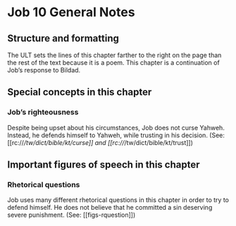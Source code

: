 # Job 10 General Notes
## Structure and formatting

The ULT sets the lines of this chapter farther to the right on the page than the rest of the text because it is a poem. This chapter is a continuation of Job’s response to Bildad.

## Special concepts in this chapter

### Job’s righteousness
Despite being upset about his circumstances, Job does not curse Yahweh. Instead, he defends himself to Yahweh, while trusting in his decision. (See: [[rc://*/tw/dict/bible/kt/curse]] and [[rc://*/tw/dict/bible/kt/trust]])

## Important figures of speech in this chapter

### Rhetorical questions
Job uses many different rhetorical questions in this chapter in order to try to defend himself. He does not believe that he committed a sin deserving severe punishment. (See: [[figs-rquestion]])